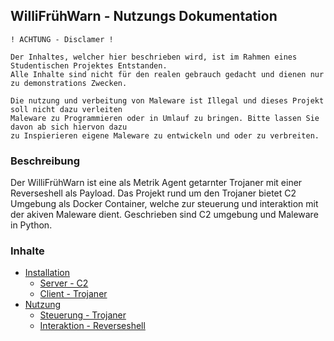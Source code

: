 ## WilliFrühWarn - Nutzungs Dokumentation
```
! ACHTUNG - Disclamer !

Der Inhaltes, welcher hier beschrieben wird, ist im Rahmen eines Studentischen Projektes Entstanden.
Alle Inhalte sind nicht für den realen gebrauch gedacht und dienen nur zu demonstrations Zwecken.

Die nutzung und verbeitung von Maleware ist Illegal und dieses Projekt soll nicht dazu verleiten
Maleware zu Programmieren oder in Umlauf zu bringen. Bitte lassen Sie davon ab sich hiervon dazu
zu Inspierieren eigene Maleware zu entwickeln und oder zu verbreiten.
```
### Beschreibung
Der WilliFrühWarn ist eine als Metrik Agent getarnter Trojaner mit einer Reverseshell als Payload. Das Projekt rund um den Trojaner bietet C2 Umgebung als Docker Container, welche zur steuerung und interaktion mit der akiven Maleware dient. Geschrieben sind C2 umgebung und Maleware in Python.

### Inhalte
- [Installation]()
  - [Server - C2]()
  - [Client - Trojaner]()
- [Nutzung]()
  - [Steuerung - Trojaner]()
  - [Interaktion - Reverseshell]()
